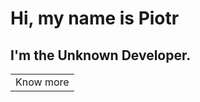 <h1>Hi, my name is Piotr</h1>
<h2>I'm the Unknown Developer.</h2>

<table>
  <tr>
    <td>Know more</td>
  </tr>
</table>
